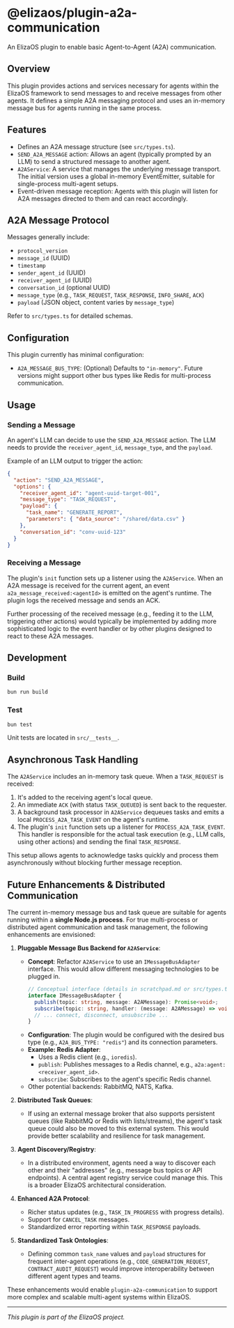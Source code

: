 # @elizaos/plugin-a2a-communication

An ElizaOS plugin to enable basic Agent-to-Agent (A2A) communication.

## Overview

This plugin provides actions and services necessary for agents within the ElizaOS framework to send messages to and receive messages from other agents. It defines a simple A2A messaging protocol and uses an in-memory message bus for agents running in the same process.

## Features

-   Defines an A2A message structure (see `src/types.ts`).
-   `SEND_A2A_MESSAGE` action: Allows an agent (typically prompted by an LLM) to send a structured message to another agent.
-   `A2AService`: A service that manages the underlying message transport. The initial version uses a global in-memory EventEmitter, suitable for single-process multi-agent setups.
-   Event-driven message reception: Agents with this plugin will listen for A2A messages directed to them and can react accordingly.

## A2A Message Protocol

Messages generally include:
-   `protocol_version`
-   `message_id` (UUID)
-   `timestamp`
-   `sender_agent_id` (UUID)
-   `receiver_agent_id` (UUID)
-   `conversation_id` (optional UUID)
-   `message_type` (e.g., `TASK_REQUEST`, `TASK_RESPONSE`, `INFO_SHARE`, `ACK`)
-   `payload` (JSON object, content varies by `message_type`)

Refer to `src/types.ts` for detailed schemas.

## Configuration

This plugin currently has minimal configuration:

-   `A2A_MESSAGE_BUS_TYPE`: (Optional) Defaults to `"in-memory"`. Future versions might support other bus types like Redis for multi-process communication.

## Usage

### Sending a Message

An agent's LLM can decide to use the `SEND_A2A_MESSAGE` action. The LLM needs to provide the `receiver_agent_id`, `message_type`, and the `payload`.

Example of an LLM output to trigger the action:

```json
{
  "action": "SEND_A2A_MESSAGE",
  "options": {
    "receiver_agent_id": "agent-uuid-target-001",
    "message_type": "TASK_REQUEST",
    "payload": {
      "task_name": "GENERATE_REPORT",
      "parameters": { "data_source": "/shared/data.csv" }
    },
    "conversation_id": "conv-uuid-123"
  }
}
```

### Receiving a Message

The plugin's `init` function sets up a listener using the `A2AService`. When an A2A message is received for the current agent, an event `a2a_message_received:<agentId>` is emitted on the agent's runtime. The plugin logs the received message and sends an ACK.

Further processing of the received message (e.g., feeding it to the LLM, triggering other actions) would typically be implemented by adding more sophisticated logic to the event handler or by other plugins designed to react to these A2A messages.

## Development

### Build

```bash
bun run build
```

### Test

```bash
bun test
```

Unit tests are located in `src/__tests__`.

## Asynchronous Task Handling

The `A2AService` includes an in-memory task queue. When a `TASK_REQUEST` is received:
1.  It's added to the receiving agent's local queue.
2.  An immediate `ACK` (with status `TASK_QUEUED`) is sent back to the requester.
3.  A background task processor in `A2AService` dequeues tasks and emits a local `PROCESS_A2A_TASK_EVENT` on the agent's runtime.
4.  The plugin's `init` function sets up a listener for `PROCESS_A2A_TASK_EVENT`. This handler is responsible for the actual task execution (e.g., LLM calls, using other actions) and sending the final `TASK_RESPONSE`.

This setup allows agents to acknowledge tasks quickly and process them asynchronously without blocking further message reception.

## Future Enhancements & Distributed Communication

The current in-memory message bus and task queue are suitable for agents running within a **single Node.js process**. For true multi-process or distributed agent communication and task management, the following enhancements are envisioned:

1.  **Pluggable Message Bus Backend for `A2AService`**:
    *   **Concept**: Refactor `A2AService` to use an `IMessageBusAdapter` interface. This would allow different messaging technologies to be plugged in.
        ```typescript
        // Conceptual interface (details in scratchpad.md or src/types.ts)
        interface IMessageBusAdapter {
          publish(topic: string, message: A2AMessage): Promise<void>;
          subscribe(topic: string, handler: (message: A2AMessage) => void): Promise<void>;
          // ... connect, disconnect, unsubscribe ...
        }
        ```
    *   **Configuration**: The plugin would be configured with the desired bus type (e.g., `A2A_BUS_TYPE: "redis"`) and its connection parameters.
    *   **Example: Redis Adapter**:
        *   Uses a Redis client (e.g., `ioredis`).
        *   `publish`: Publishes messages to a Redis channel, e.g., `a2a:agent:<receiver_agent_id>`.
        *   `subscribe`: Subscribes to the agent's specific Redis channel.
    *   Other potential backends: RabbitMQ, NATS, Kafka.

2.  **Distributed Task Queues**:
    *   If using an external message broker that also supports persistent queues (like RabbitMQ or Redis with lists/streams), the agent's task queue could also be moved to this external system. This would provide better scalability and resilience for task management.

3.  **Agent Discovery/Registry**:
    *   In a distributed environment, agents need a way to discover each other and their "addresses" (e.g., message bus topics or API endpoints). A central agent registry service could manage this. This is a broader ElizaOS architectural consideration.

4.  **Enhanced A2A Protocol**:
    *   Richer status updates (e.g., `TASK_IN_PROGRESS` with progress details).
    *   Support for `CANCEL_TASK` messages.
    *   Standardized error reporting within `TASK_RESPONSE` payloads.

5.  **Standardized Task Ontologies**:
    *   Defining common `task_name` values and `payload` structures for frequent inter-agent operations (e.g., `CODE_GENERATION_REQUEST`, `CONTRACT_AUDIT_REQUEST`) would improve interoperability between different agent types and teams.

These enhancements would enable `plugin-a2a-communication` to support more complex and scalable multi-agent systems within ElizaOS.

---

*This plugin is part of the ElizaOS project.*
